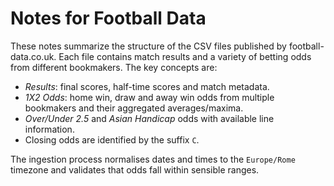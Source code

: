 # Notes for Football Data

These notes summarize the structure of the CSV files published by football-data.co.uk. Each file contains match results and a variety of betting odds from different bookmakers. The key concepts are:

- *Results*: final scores, half-time scores and match metadata.
- *1X2 Odds*: home win, draw and away win odds from multiple bookmakers and their aggregated averages/maxima.
- *Over/Under 2.5* and *Asian Handicap* odds with available line information.
- Closing odds are identified by the suffix `C`.

The ingestion process normalises dates and times to the `Europe/Rome` timezone and validates that odds fall within sensible ranges.
